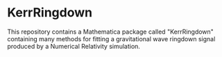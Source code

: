 # KerrRingdown

This repository contains a Mathematica package called "KerrRingdown" containing many methods for fitting a gravitational wave ringdown signal produced by a Numerical Relativity simulation.
